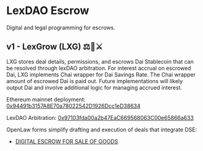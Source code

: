 # LexDAO Escrow
Digital and legal programming for escrows.

## v1 - LexGrow (LXG) ⚖️🌱⚔️ 

LXG stores deal details, permissions, and escrows Dai Stablecoin that can be resolved through lexDAO arbitration.  For interest accrual on escrowed Dai, LXG implements Chai wrapper for Dai Savings Rate. The Chai wrapper amount of escrowed Dai is paid out.  Future implementations will likely output Dai and involve additional logic for managing accrued interest. 

Ethereum mainnet deployment: [0x94491b3157A8E70a78022542D1926Dcc1eD38634](https://etherscan.io/address/0x94491b3157A8E70a78022542D1926Dcc1eD38634#code)

LexDAO Arbitration: [0x97103fda00a2b47EaC669568063C00e65866a633](https://mainnet.aragon.org/#/lexdao)

OpenLaw forms simplify drafting and execution of deals that integrate DSE: 

- [DIGITAL ESCROW FOR SALE OF GOODS](https://lib.openlaw.io/web/default/template/Digital%20Escrow%20for%20Sale%20of%20Goods)
